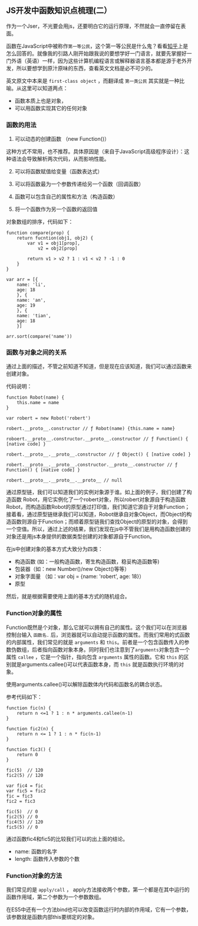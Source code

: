 ## JS开发中函数知识点梳理(二）

作为一个Jser，不光要会用js，还要明白它的运行原理，不然就会一直停留在表面。

函数在JavaScript中被称作`第一等公民`，这个第一等公民是什么鬼？看看[知乎](https://www.zhihu.com/question/67652709)上是怎么回答的。就像我的引路人刚开始跟我说的要想学好一门语言，就要先掌握好一门外语（英语）一样，因为这些计算机编程语言或解释器语言基本都是源于老外开发，所以要想学到原汁原味的东西，查看英文文档是必不可少的。

英文原文中本来是 `first-class object` ，而翻译成 `第一类公民` 其实就是一种比喻。从这里可以知道两点：

* 函数本质上也是对象，
* 可以用函数实现其它的任何对象

### 函数的用法

1. 可以动态的创建函数 （new Function()）

这种方式不常用，也不推荐。具体原因是（来自于JavaScript高级程序设计）：这种语法会导致解析两次代码，从而影响性能。

2. 可以将函数赋值给变量（函数表达式）

3. 可以将函数最为一个参数传递给另一个函数（回调函数）

4. 函数可以包含自己的属性和方法（构造函数）

5. 将一个函数作为另一个函数的返回值

对象数组的排序，代码如下：

```
function compare(prop) {
	return fucntion(obj1, obj2) {
		var v1 = obj1[prop],
			v2 = obj2[prop]

		return v1 > v2 ? 1 : v1 < v2 ? -1 : 0
	}
}

var arr = [{
	name: 'li',
	age: 18
	}, {
	name: 'an',
	age: 19
	}, {
	name: 'tian',
	age: 18
	}]

arr.sort(compare('name'))
```

### 函数与对象之间的关系

通过上面的描述，不管之前知道不知道，但是现在应该知道，我们可以通过函数来创建对象。

代码说明：

```
function Robot(name) {
	this.name = name
}

var robert = new Robot('robert')

robert.__proto__.constructor // ƒ Robot(name) {this.name = name}

roboert.__proto__.constructor.__proto__.constructor // ƒ Function() { [native code] }

robert.__proto__.__proto__.constructor // ƒ Object() { [native code] }

robert.__proto__.__proto__.constructor.__proto__.constructor // ƒ Function() { [native code] }

robert.__proto__.__proto__.__proto__ // null
```

通过原型链，我们可以知道我们的实例对象源于谁。如上面的例子，我们创建了构造函数 Robot，用它实例化了一个robert对象，所以robert对象源自于构造函数Robot，而构造函数Robot的原型通过打印值，我们知道它源自于对象Function；接着看，通过原型链继承我们可以知道，Robot继承自对象Object，而Object的构造函数则源自于Function；而顺着原型链我们查找Object的原型的对象，会得到一个空值。所以，通过上述的结果，我们发现在js中不管我们是用构造函数创建的对象还是用js本身提供的数据类型创建的对象都源自于Function。

在js中创建对象的基本方式大致分为四类：

* 构造函数 (如：一般构造函数，寄生构造函数，稳妥构造函数等)
* 包装器（如：new Number()/new Object()等等）
* 对象字面量 （如：var obj = {name: 'robert', age: 18}）
* 原型

然后，就是根据需要使用上面的基本方式的随机组合。

### Function对象的属性

Function既然是个对象，那么它就可以拥有自己的属性。这个我们可以在浏览器控制台输入 `函数名.` 后，浏览器就可以自动提示函数的属性。而我们常用的式函数的内部属性，我们常见的就是 `arguments` 和 `this`。前者是一个包含函数传入的参数伪数组，后者指向函数对象本身。同时我们也注意到了`arguments`对象包含一个属性 `callee` ，它是一个指针，指向包含 `arguments` 属性的函数。它和 `this` 的区别就是arguments.callee()可以代表函数本身，而 `this` 就是函数执行环境的对象。

使用arguments.callee()可以解除函数体内代码和函数名的耦合状态。

参考代码如下：

```
function fic(n) {
	return n <=1 ? 1 : n * arguments.callee(n-1)
}

function fic2(n) {
	return n <= 1 ? 1 : n * fic(n-1)
}

function fic3() {
	return 0
}

fic(5)  // 120
fic2(5) // 120

var fic4 = fic
var fic5 = fic2
fic = fic3
fic2 = fic3

fic(5)  // 0
fic2(5) // 0
fic4(5) // 120
fic5(5) // 0
```

通过函数fic4和fic5的比较我们可以的出上面的结论。

* name: 函数的名字
* length: 函数传入参数的个数

### Function对象的方法

我们常见的是 `apply/call` ， apply方法接收两个参数，第一个都是在其中运行的函数作用域，第二个参数为一个参数数组。

在ES5中还有一个方法bind也可以改变函数运行时内部的作用域，它有一个参数，该参数就是函数内部this要绑定的对象。
